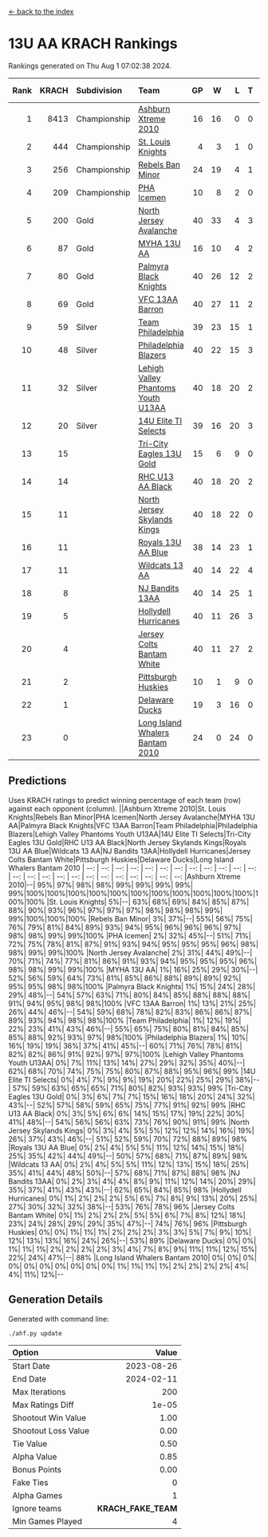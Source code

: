[<- back to the index](readme.md)
# 13U AA KRACH Rankings
Rankings generated on Thu Aug  1 07:02:38 2024.

Rank|KRACH|Subdivision|Team|GP|W|L|T|OTW|OTL|SoS|Exp Wins|Win Diff
---:|---:|:---|:---|---:|---:|---:|---:|---:|---:|---:|---:|---:
1|8413|Championship|[Ashburn Xtreme 2010](https://gamesheetstats.com/seasons/3659/teams/140527/schedule)|16|16|0|0|0|0|95|16.8|-0.0
2|444|Championship|[St. Louis Knights](https://gamesheetstats.com/seasons/3659/teams/143323/schedule)|4|3|1|0|0|0|1703|3.8|-0.0
3|256|Championship|[Rebels Ban Minor](https://gamesheetstats.com/seasons/3659/teams/140539/schedule)|24|19|4|1|0|0|714|20.4|0.0
4|209|Championship|[PHA Icemen](https://gamesheetstats.com/seasons/3659/teams/143321/schedule)|10|8|2|0|2|0|68|8.9|0.0
5|200|Gold|[North Jersey Avalanche](https://gamesheetstats.com/seasons/3659/teams/140535/schedule)|40|33|4|3|1|0|240|35.4|0.0
6|87|Gold|[MYHA 13U AA](https://gamesheetstats.com/seasons/3659/teams/140533/schedule)|16|10|4|2|1|0|62|11.9|0.0
7|80|Gold|[Palmyra Black Knights](https://gamesheetstats.com/seasons/3659/teams/140537/schedule)|40|26|12|2|4|0|455|27.9|0.0
8|69|Gold|[VFC 13AA Barron](https://gamesheetstats.com/seasons/3659/teams/140544/schedule)|40|27|11|2|2|3|44|28.9|0.0
9|59|Silver|[Team Philadelphia](https://gamesheetstats.com/seasons/3659/teams/140542/schedule)|39|23|15|1|0|1|472|24.4|0.0
10|48|Silver|[Philadelphia Blazers](https://gamesheetstats.com/seasons/3659/teams/140538/schedule)|40|22|15|3|3|2|459|24.4|0.0
11|32|Silver|[Lehigh Valley Phantoms Youth U13AA](https://gamesheetstats.com/seasons/3659/teams/140531/schedule)|40|18|20|2|1|4|268|19.9|0.0
12|20|Silver|[14U Elite TI Selects](https://gamesheetstats.com/seasons/3659/teams/140526/schedule)|39|16|20|3|1|1|461|18.4|0.0
13|15||[Tri-City Eagles 13U Gold](https://gamesheetstats.com/seasons/3659/teams/140543/schedule)|15|6|9|0|1|2|46|6.9|0.0
14|14||[RHC U13 AA Black](https://gamesheetstats.com/seasons/3659/teams/140540/schedule)|40|18|20|2|2|0|44|19.9|0.0
15|11||[North Jersey Skylands Kings](https://gamesheetstats.com/seasons/3659/teams/140536/schedule)|40|18|22|0|3|1|52|18.9|0.0
16|11||[Royals 13U AA Blue](https://gamesheetstats.com/seasons/3659/teams/140541/schedule)|38|14|23|1|0|3|46|15.4|0.0
17|11||[Wildcats 13 AA](https://gamesheetstats.com/seasons/3659/teams/140545/schedule)|40|14|22|4|0|0|46|16.9|0.0
18|8||[NJ Bandits 13AA](https://gamesheetstats.com/seasons/3659/teams/140534/schedule)|40|14|25|1|2|5|260|15.4|0.0
19|5||[Hollydell Hurricanes](https://gamesheetstats.com/seasons/3659/teams/140529/schedule)|40|11|26|3|2|0|241|13.4|0.0
20|4||[Jersey Colts Bantam White](https://gamesheetstats.com/seasons/3659/teams/140530/schedule)|40|11|27|2|1|2|44|12.9|0.0
21|2||[Pittsburgh Huskies](https://gamesheetstats.com/seasons/3659/teams/149413/schedule)|10|1|9|0|0|1|845|1.9|0.0
22|1||[Delaware Ducks](https://gamesheetstats.com/seasons/3659/teams/140528/schedule)|19|3|16|0|0|1|30|3.9|0.0
23|0||[Long Island Whalers Bantam 2010](https://gamesheetstats.com/seasons/3659/teams/140532/schedule)|24|0|24|0|0|0|50|0.9|0.0

## Predictions
Uses KRACH ratings to predict winning percentage of each team (row) against each opponent (column).
||Ashburn Xtreme 2010|St. Louis Knights|Rebels Ban Minor|PHA Icemen|North Jersey Avalanche|MYHA 13U AA|Palmyra Black Knights|VFC 13AA Barron|Team Philadelphia|Philadelphia Blazers|Lehigh Valley Phantoms Youth U13AA|14U Elite TI Selects|Tri-City Eagles 13U Gold|RHC U13 AA Black|North Jersey Skylands Kings|Royals 13U AA Blue|Wildcats 13 AA|NJ Bandits 13AA|Hollydell Hurricanes|Jersey Colts Bantam White|Pittsburgh Huskies|Delaware Ducks|Long Island Whalers Bantam 2010
| --: | --: | --: | --: | --: | --: | --: | --: | --: | --: | --: | --: | --: | --: | --: | --: | --: | --: | --: | --: | --: | --: | --: | --: 
|Ashburn Xtreme 2010|--| 95%| 97%| 98%| 98%| 99%| 99%| 99%| 99%| 99%|100%|100%|100%|100%|100%|100%|100%|100%|100%|100%|100%|100%|100%
|St. Louis Knights|  5%|--| 63%| 68%| 69%| 84%| 85%| 87%| 88%| 90%| 93%| 96%| 97%| 97%| 97%| 98%| 98%| 98%| 99%| 99%|100%|100%|100%
|Rebels Ban Minor|  3%| 37%|--| 55%| 56%| 75%| 76%| 79%| 81%| 84%| 89%| 93%| 94%| 95%| 96%| 96%| 96%| 97%| 98%| 98%| 99%| 99%|100%
|PHA Icemen|  2%| 32%| 45%|--| 51%| 71%| 72%| 75%| 78%| 81%| 87%| 91%| 93%| 94%| 95%| 95%| 95%| 96%| 98%| 98%| 99%| 99%|100%
|North Jersey Avalanche|  2%| 31%| 44%| 49%|--| 70%| 71%| 74%| 77%| 81%| 86%| 91%| 93%| 94%| 95%| 95%| 95%| 96%| 98%| 98%| 99%| 99%|100%
|MYHA 13U AA|  1%| 16%| 25%| 29%| 30%|--| 52%| 56%| 59%| 64%| 73%| 81%| 85%| 86%| 88%| 89%| 89%| 92%| 95%| 95%| 98%| 98%|100%
|Palmyra Black Knights|  1%| 15%| 24%| 28%| 29%| 48%|--| 54%| 57%| 63%| 71%| 80%| 84%| 85%| 88%| 88%| 88%| 91%| 94%| 95%| 98%| 98%|100%
|VFC 13AA Barron|  1%| 13%| 21%| 25%| 26%| 44%| 46%|--| 54%| 59%| 68%| 78%| 82%| 83%| 86%| 86%| 87%| 89%| 93%| 94%| 98%| 98%|100%
|Team Philadelphia|  1%| 12%| 19%| 22%| 23%| 41%| 43%| 46%|--| 55%| 65%| 75%| 80%| 81%| 84%| 85%| 85%| 88%| 92%| 93%| 97%| 98%|100%
|Philadelphia Blazers|  1%| 10%| 16%| 19%| 19%| 36%| 37%| 41%| 45%|--| 60%| 71%| 76%| 78%| 81%| 82%| 82%| 86%| 91%| 92%| 97%| 97%|100%
|Lehigh Valley Phantoms Youth U13AA|  0%|  7%| 11%| 13%| 14%| 27%| 29%| 32%| 35%| 40%|--| 62%| 68%| 70%| 74%| 75%| 75%| 80%| 87%| 88%| 95%| 96%| 99%
|14U Elite TI Selects|  0%|  4%|  7%|  9%|  9%| 19%| 20%| 22%| 25%| 29%| 38%|--| 57%| 59%| 63%| 65%| 65%| 71%| 80%| 82%| 93%| 93%| 99%
|Tri-City Eagles 13U Gold|  0%|  3%|  6%|  7%|  7%| 15%| 16%| 18%| 20%| 24%| 32%| 43%|--| 52%| 57%| 58%| 59%| 65%| 75%| 77%| 91%| 92%| 99%
|RHC U13 AA Black|  0%|  3%|  5%|  6%|  6%| 14%| 15%| 17%| 19%| 22%| 30%| 41%| 48%|--| 54%| 56%| 56%| 63%| 73%| 76%| 90%| 91%| 99%
|North Jersey Skylands Kings|  0%|  3%|  4%|  5%|  5%| 12%| 12%| 14%| 16%| 19%| 26%| 37%| 43%| 46%|--| 51%| 52%| 59%| 70%| 72%| 88%| 89%| 98%
|Royals 13U AA Blue|  0%|  2%|  4%|  5%|  5%| 11%| 12%| 14%| 15%| 18%| 25%| 35%| 42%| 44%| 49%|--| 50%| 57%| 68%| 71%| 87%| 89%| 98%
|Wildcats 13 AA|  0%|  2%|  4%|  5%|  5%| 11%| 12%| 13%| 15%| 18%| 25%| 35%| 41%| 44%| 48%| 50%|--| 57%| 68%| 71%| 87%| 88%| 98%
|NJ Bandits 13AA|  0%|  2%|  3%|  4%|  4%|  8%|  9%| 11%| 12%| 14%| 20%| 29%| 35%| 37%| 41%| 43%| 43%|--| 62%| 65%| 84%| 85%| 98%
|Hollydell Hurricanes|  0%|  1%|  2%|  2%|  2%|  5%|  6%|  7%|  8%|  9%| 13%| 20%| 25%| 27%| 30%| 32%| 32%| 38%|--| 53%| 76%| 78%| 96%
|Jersey Colts Bantam White|  0%|  1%|  2%|  2%|  2%|  5%|  5%|  6%|  7%|  8%| 12%| 18%| 23%| 24%| 28%| 29%| 29%| 35%| 47%|--| 74%| 76%| 96%
|Pittsburgh Huskies|  0%|  0%|  1%|  1%|  1%|  2%|  2%|  2%|  3%|  3%|  5%|  7%|  9%| 10%| 12%| 13%| 13%| 16%| 24%| 26%|--| 53%| 89%
|Delaware Ducks|  0%|  0%|  1%|  1%|  1%|  2%|  2%|  2%|  2%|  3%|  4%|  7%|  8%|  9%| 11%| 11%| 12%| 15%| 22%| 24%| 47%|--| 88%
|Long Island Whalers Bantam 2010|  0%|  0%|  0%|  0%|  0%|  0%|  0%|  0%|  0%|  0%|  1%|  1%|  1%|  1%|  2%|  2%|  2%|  2%|  4%|  4%| 11%| 12%|--

## Generation Details

Generated with command line:
```
./ahf.py update
```

| Option | Value |
| :----- | ----: |
| Start Date | 2023-08-26 |
| End Date | 2024-02-11 |
| Max Iterations | 200 |
| Max Ratings Diff | 1e-05 |
| Shootout Win Value | 1.00 |
| Shootout Loss Value | 0.00 |
| Tie Value | 0.50 |
| Alpha Value | 0.85 |
| Bonus Points | 0.00 |
| Fake Ties | 0 |
| Alpha Games | 1 |
| Ignore teams | __KRACH_FAKE_TEAM__ |
| Min Games Played | 4 |

